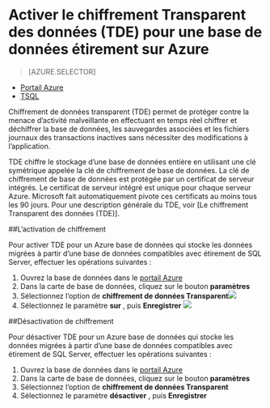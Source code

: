 <properties
   pageTitle="Activer le chiffrement Transparent des données (TDE) pour la base de données SQL Server étirement sur Azure | Microsoft Azure"
   description="Activer le chiffrement Transparent des données (TDE) pour la base de données SQL Server étirement sur Azure"
   services="sql-server-stretch-database"
   documentationCenter=""
   authors="douglaslMS"
   manager="barbkess"
   editor=""/>

<tags
   ms.service="sql-server-stretch-database"
   ms.workload="data-management"
   ms.tgt_pltfrm="na"
   ms.devlang="na"
   ms.topic="article"
   ms.date="06/14/2016"
   ms.author="douglaslMS"/>

# <a name="enable-transparent-data-encryption-tde-for-stretch-database-on-azure"></a>Activer le chiffrement Transparent des données (TDE) pour une base de données étirement sur Azure
> [AZURE.SELECTOR]
- [Portail Azure](sql-server-stretch-database-encryption-tde.md)
- [TSQL](sql-server-stretch-database-tde-tsql.md)

Chiffrement de données transparent (TDE) permet de protéger contre la menace d’activité malveillante en effectuant en temps réel chiffrer et déchiffrer la base de données, les sauvegardes associées et les fichiers journaux des transactions inactives sans nécessiter des modifications à l’application.

TDE chiffre le stockage d’une base de données entière en utilisant une clé symétrique appelée la clé de chiffrement de base de données. La clé de chiffrement de base de données est protégée par un certificat de serveur intégrés. Le certificat de serveur intégré est unique pour chaque serveur Azure. Microsoft fait automatiquement pivote ces certificats au moins tous les 90 jours. Pour une description générale du TDE, voir [Le chiffrement Transparent des données (TDE)].

##<a name="enabling-encryption"></a>L’activation de chiffrement

Pour activer TDE pour un Azure base de données qui stocke les données migrées à partir d’une base de données compatibles avec étirement de SQL Server, effectuer les opérations suivantes :

1. Ouvrez la base de données dans le [portail Azure](https://portal.azure.com)
2. Dans la carte de base de données, cliquez sur le bouton **paramètres**
3. Sélectionnez l’option de **chiffrement de données Transparent**![][1]
4. Sélectionnez le paramètre **sur** , puis **Enregistrer**
![][2]


##<a name="disabling-encryption"></a>Désactivation de chiffrement

Pour désactiver TDE pour un Azure base de données qui stocke les données migrées à partir d’une base de données compatibles avec étirement de SQL Server, effectuer les opérations suivantes :

1. Ouvrez la base de données dans le [portail Azure](https://portal.azure.com)
2. Dans la carte de base de données, cliquez sur le bouton **paramètres**
3. Sélectionnez l’option de **chiffrement de données Transparent**
4. Sélectionnez le paramètre **désactiver** , puis **Enregistrer**




<!--Anchors-->
[Chiffrement transparent des données (TDE)]: https://msdn.microsoft.com/library/bb934049.aspx


<!--Image references-->
[1]: ./media/sql-server-stretch-database-encryption-tde/stretchtde1.png
[2]: ./media/sql-server-stretch-database-encryption-tde/stretchtde2.png


<!--Link references-->
